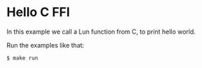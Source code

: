 # Hello C FFI

In this example we call a Lun function from C, to print hello world.

Run the examples like that:
```sh
$ make run
```
